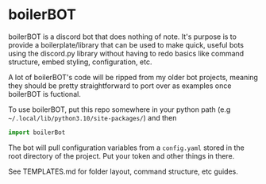 # boilerBOT
boilerBOT is a discord bot that does nothing of note. It's purpose is to provide a boilerplate/library that can be used to make quick, useful bots using the discord.py library without having to redo basics like command structure, embed styling, configuration, etc.

A lot of boilerBOT's code will be ripped from my older bot projects, meaning they should be pretty straightforward to port over as examples once boilerBOT is fuctional.

To use boilerBOT, put this repo somewhere in your python path (e.g `~/.local/lib/python3.10/site-packages/`) and then 
```python 
import boilerBot
```
The bot will pull configuration variables from a `config.yaml` stored in the root directory of the project. Put your token and other things in there.

See TEMPLATES.md for folder layout, command structure, etc guides.